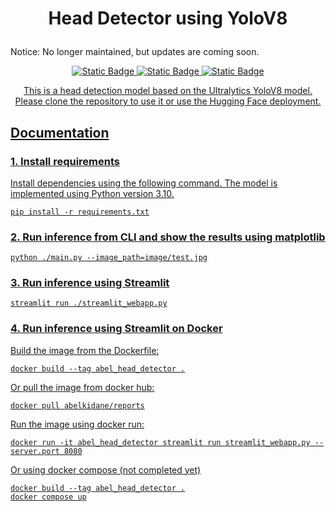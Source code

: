 <h1><p align="center">Head Detector using YoloV8</p></h1>

Notice: No longer maintained, but updates are coming soon.
<p align="center">
  <a href="https://github.com/AbelKidane-abita/Reports/blob/main/notebooks/Report.ipynb"><img  alt="Static Badge" src="https://img.shields.io/badge/Report-Jupyter%20Notebook-orange" target="_blank">
   <a  href="https://huggingface.co/spaces/AbelKidane/headdetector" ><img alt="Static Badge" src="https://img.shields.io/badge/%F0%9F%A4%97-Hugging%20Face-yellow" target="_blank"> 
     <a  href="https://hub.docker.com/r/abelkidane/reports" ><img alt="Static Badge" src="https://img.shields.io/badge/docker-abelkidane%2Freports-blue?logo=docker" target="_blank"> 
    
</p> 
     
<p align="center">
  This is a head detection model based on the Ultralytics YoloV8 model. Please clone the repository to use it or use the Hugging Face deployment.
</p>

<h2>Documentation</h2>

### 1. Install requirements

Install dependencies using the following command. The model is implemented using Python version 3.10. 
```
pip install -r requirements.txt

```

### 2. Run inference from CLI and show the results using matplotlib
```
python ./main.py --image_path=image/test.jpg

```

### 3. Run inference using Streamlit
```
streamlit run ./streamlit_webapp.py

```
### 4. Run inference using Streamlit on Docker

Build the image from the Dockerfile:
```
docker build --tag abel_head_detector .
```


Or pull the image from docker hub:
```
docker pull abelkidane/reports
```

Run the image using docker run:
```
docker run -it abel_head_detector streamlit run streamlit_webapp.py --server.port 8080
```

Or using docker compose (not completed yet)
```
docker build --tag abel_head_detector .
docker compose up

```
